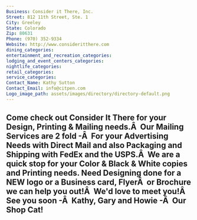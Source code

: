 ```yaml
---
Business: Consider it There, Inc.
Street: 812 11th Street, Ste. 1
City: Greeley
State: Colorado
Zip: 80631
Phone: (970) 352-9334
Website: http://www.consideritthere.com
dining_categories: 
entertainment_and_recreation_categories: 
lodging_and_event_centers_categories: 
nightlife_categories: 
retail_categories: 
service_categories: 
Contact_Name: Kathy Sutton
Contact_Email: info@citpen.com
Logo_image_path: assets/images/directory/directory-default.png
---
```

Come check out Consider It There for your Design, Printing & Mailing needs.Â  Our Mailing Services are 2 fold -Â  For your Advertising Needs with Direct Mail and also Packaging and Shipping with FedEx and the USPS.Â  We are a quick stop for your Color & Black & White copies and Printing needs. Need Designing done for a NEW logo or a Business card, FlyerÂ  or Brochure we can help you out!Â  We'd love to meet you!Â  See you soon -Â  Kathy, Gary and Howie -Â  Our Shop Cat!
---
